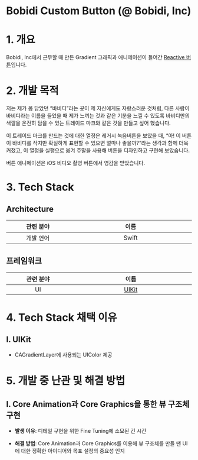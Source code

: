 # Bobidi Custom Button (@ Bobidi, Inc)

# 1. 개요
Bobidi, Inc에서 근무할 때 만든 Gradient 그래픽과 애니메이션이 들어간 [Reactive 버튼](https://user-images.githubusercontent.com/60580427/233976614-848d97cc-51fd-424e-b70d-0afd744c5308.gif)입니다.

# 2. 개발 목적
저는 제가 몸 담았던 “바비디”라는 곳이 제 자신에게도 자랑스러운 것처럼, 다른 사람이 바비디라는 이름을 들었을 때 제가 느끼는 것과 같은 기분을 느낄 수 있도록 바비디만의 색깔을 온전히 담을 수 있는 트레이드 마크와 같은 것을 만들고 싶어 했습니다. 

이 트레이드 마크를 만드는 것에 대한 열정은 레거시 녹음버튼을 보았을 때, “아! 이 버튼이 바비디를 작지만 확실하게 표현할 수 있으면 얼마나 좋을까?”라는 생각과 함께 더욱 커졌고, 이 열정을 실행으로 옮겨 주말을 사용해 버튼을 디자인하고 구현해 보았습니다.

버튼 애니메이션은 iOS 비디오 촬영 버튼에서 영감을 받았습니다.

# 3. Tech Stack

## Architecture

<table width="1200px">
  <thead>
    <tr>
      <th width="400px">관련 분야</th>
      <th width="800px">이름</th>
    </tr>
  </thead>
  <tbody>
    <tr>
      <td align="center">개발 언어</td>
      <td align="center">Swift</td>
    </tr>
  </tbody>
</table>

## 프레임워크

<table width="1200px">
  <thead>
    <tr>
      <th width="400px">관련 분야</th>
      <th width="800px">이름</th>
    </tr>
  </thead>
  <tbody>
    <tr>
      <td align="center">UI</td>
      <td align="center"><a href="https://github.com/JinhoLee93/portfolio/tree/main/Bobidi%20Custom%20Button%20(%40%20Bobidi%2C%20Inc)#i-uikit">UIKit</a></td>
    </tr>
  </tbody>
</table>

# 4. Tech Stack 채택 이유
## I. UIKit
- CAGradientLayer에 사용되는 UIColor 제공 

# 5. 개발 중 난관 및 해결 방법
## I. Core Animation과 Core Graphics을 통한 뷰 구조체 구현

- **발생 이유**: 디테일 구현을 위한 Fine Tuning에 소모된 긴 시간
  
- **해결 방법**: Core Animation과 Core Graphics를 이용해 뷰 구조체를 만들 땐 UI에 대한 정확한 아이디어와 목표 설정의 중요성 인지

